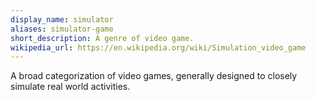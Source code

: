 ```yaml
---
display_name: simulator
aliases: simulator-game
short_description: A genre of video game.
wikipedia_url: https://en.wikipedia.org/wiki/Simulation_video_game
---
```

A broad categorization of video games, generally designed to closely simulate real world activities.